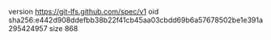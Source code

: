 version https://git-lfs.github.com/spec/v1
oid sha256:e442d908ddefbb38b22f41cb45aa03cbdd69b6a57678502be1e391a295424957
size 868
